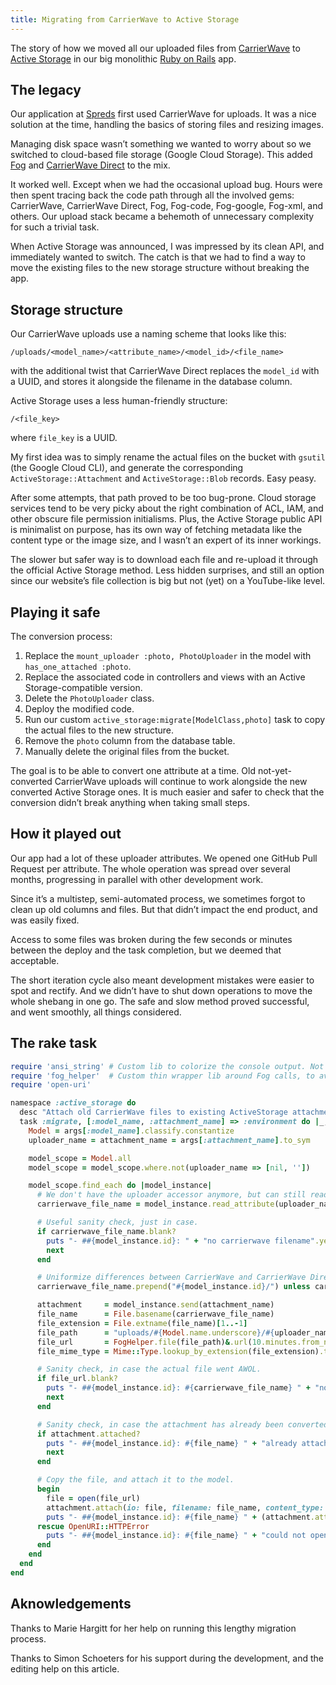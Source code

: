 ```yaml
---
title: Migrating from CarrierWave to Active Storage
---
```


The story of how we moved all our uploaded files from [CarrierWave](https://github.com/carrierwaveuploader/carrierwave) to [Active Storage](https://guides.rubyonrails.org/active_storage_overview.html) in our big monolithic [Ruby on Rails](https://www.rubyonrails.org/) app.

## The legacy

Our application at [Spreds](https://www.spreds.com/) first used CarrierWave for uploads. It was a nice solution at the time, handling the basics of storing files and resizing images.

Managing disk space wasn’t something we wanted to worry about so we switched to cloud-based file storage (Google Cloud Storage). This added [Fog](https://github.com/fog/fog) and [CarrierWave Direct](https://github.com/dwilkie/carrierwave_direct) to the mix.

It worked well. Except when we had the occasional upload bug. Hours were then spent tracing back the code path through all the involved gems: CarrierWave, CarrierWave Direct, Fog, Fog-code, Fog-google, Fog-xml, and others. Our upload stack became a behemoth of unnecessary complexity for such a trivial task.

When Active Storage was announced, I was impressed by its clean API, and immediately wanted to switch. The catch is that we had to find a way to move the existing files to the new storage structure without breaking the app.

## Storage structure

Our CarrierWave uploads use a naming scheme that looks like this:

```
/uploads/<model_name>/<attribute_name>/<model_id>/<file_name>
```

with the additional twist that CarrierWave Direct replaces the `model_id` with a UUID, and stores it alongside the filename in the database column.

Active Storage uses a less human-friendly structure:

```
/<file_key>
```

where `file_key` is a UUID.

My first idea was to simply rename the actual files on the bucket with `gsutil` (the Google Cloud CLI), and generate the corresponding `ActiveStorage::Attachment` and `ActiveStorage::Blob` records. Easy peasy.

After some attempts, that path proved to be too bug-prone. Cloud storage services tend to be very picky about the right combination of ACL, IAM, and other obscure file permission initialisms. Plus, the Active Storage public API is minimalist on purpose, has its own way of fetching metadata like the content type or the image size, and I wasn’t an expert of its inner workings.

The slower but safer way is to download each file and re-upload it through the official Active Storage method. Less hidden surprises, and still an option since our website’s file collection is big but not (yet) on a YouTube-like level.

## Playing it safe

The conversion process:

1. Replace the `mount_uploader :photo, PhotoUploader` in the model with `has_one_attached :photo`.
1. Replace the associated code in controllers and views with an Active Storage-compatible version.
1. Delete the `PhotoUploader` class.
1. Deploy the modified code.
1. Run our custom `active_storage:migrate[ModelClass,photo]` task to copy the actual files to the new structure.
1. Remove the `photo` column from the database table.
1. Manually delete the original files from the bucket.

The goal is to be able to convert one attribute at a time. Old not-yet-converted CarrierWave uploads will continue to work alongside the new converted Active Storage ones. It is much easier and safer to check that the conversion didn’t break anything when taking small steps.

## How it played out

Our app had a lot of these uploader attributes. We opened one GitHub Pull Request per attribute. The whole operation was spread over several months, progressing in parallel with other development work.

Since it’s a multistep, semi-automated process, we sometimes forgot to clean up old columns and files. But that didn’t impact the end product, and was easily fixed.

Access to some files was broken during the few seconds or minutes between the deploy and the task completion, but we deemed that acceptable.

The short iteration cycle also meant development mistakes were easier to spot and rectify. And we didn’t have to shut down operations to move the whole shebang in one go. The safe and slow method proved successful, and went smoothly, all things considered.

## The rake task

```ruby
require 'ansi_string' # Custom lib to colorize the console output. Not essential.
require 'fog_helper'  # Custom thin wrapper lib around Fog calls, to avoid authentication boilerplate.
require 'open-uri'

namespace :active_storage do
  desc "Attach old CarrierWave files to existing ActiveStorage attachment"
  task :migrate, [:model_name, :attachment_name] => :environment do |_, args|
    Model = args[:model_name].classify.constantize
    uploader_name = attachment_name = args[:attachment_name].to_sym

    model_scope = Model.all
    model_scope = model_scope.where.not(uploader_name => [nil, ''])

    model_scope.find_each do |model_instance|
      # We don't have the uploader accessor anymore, but can still read the column value.
      carrierwave_file_name = model_instance.read_attribute(uploader_name)

      # Useful sanity check, just in case.
      if carrierwave_file_name.blank?
        puts "- ##{model_instance.id}: " + "no carrierwave filename".yellow
        next
      end

      # Uniformize differences between CarrierWave and CarrierWave Direct filename conventions.
      carrierwave_file_name.prepend("#{model_instance.id}/") unless carrierwave_file_name.include?('/')

      attachment     = model_instance.send(attachment_name)
      file_name      = File.basename(carrierwave_file_name)
      file_extension = File.extname(file_name)[1..-1]
      file_path      = "uploads/#{Model.name.underscore}/#{uploader_name}/#{carrierwave_file_name}"
      file_url       = FogHelper.file(file_path)&.url(10.minutes.from_now) # use Fog to get a valid URL to the actual file
      file_mime_type = Mime::Type.lookup_by_extension(file_extension).to_s

      # Sanity check, in case the actual file went AWOL.
      if file_url.blank?
        puts "- ##{model_instance.id}: #{carrierwave_file_name} " + "no carrierwave file".yellow
        next
      end

      # Sanity check, in case the attachment has already been converted.
      if attachment.attached?
        puts "- ##{model_instance.id}: #{file_name} " + "already attached".yellow
        next
      end

      # Copy the file, and attach it to the model.
      begin
        file = open(file_url)
        attachment.attach(io: file, filename: file_name, content_type: file_mime_type)
        puts "- ##{model_instance.id}: #{file_name} " + (attachment.attached? ? "attached".green : "not attached".red)
      rescue OpenURI::HTTPError
        puts "- ##{model_instance.id}: #{file_name} " + "could not open carrierwave file".red
      end
    end
  end
end
```

## Aknowledgements

Thanks to Marie Hargitt for her help on running this lengthy migration process.

Thanks to Simon Schoeters for his support during the development, and the editing help on this article.

